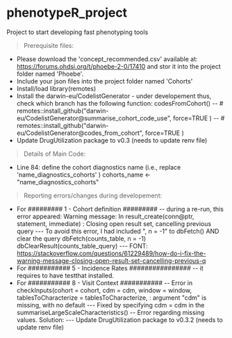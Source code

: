 # phenotypeR_project
Project to start developing fast phenotyping tools

> Prerequisite  files:
  - Please download the 'concept_recommended.csv' available at: https://forums.ohdsi.org/t/phoebe-2-0/17410 and stor it into the project folder named 'Phoebe'.
  - Include your json files into the project folder named 'Cohorts'
  - Install/load library(remotes)
  - Install the darwin-eu/CodelistGenerator - under developement thus, check which branch has the following function: codesFromCohort()
    -- # remotes::install_github("darwin-eu/CodelistGenerator@summarise_cohort_code_use", force=TRUE )
    -- # remotes::install_github("darwin-eu/CodelistGenerator@codes_from_cohort", force=TRUE )
  - Update DrugUtilization package to v0.3 (needs to update renv file)
> Details of Main Code:
  - Line 84: define the cohort diagnostics name (i.e., replace 'name_diagnostics_cohorts' ) 
    cohorts_name <- "name_diagnostics_cohorts"
  

> Reporting errors/changes during developement:
  - For ######### 1 - Cohort definition       ######### 
    -- during a re-run, this error appeared:
      Warning message: In result_create(conn@ptr, statement, immediate) : Closing open result set, cancelling previous query
    --- To avoid this error, I had included ", n = -1" to dbFetch() AND clear the query
      dbFetch(counts_table, n = -1)
      dbClearResult(counts_table_query)
    --- FONT: https://stackoverflow.com/questions/61229489/how-do-i-fix-the-warning-message-closing-open-result-set-cancelling-previous-q 
  - For ########### 5 - Incidence Rates ################ 
    -- it requires to have testthat installed. 
  - For ########### 8 - Visit Context  ###########
    -- Error in checkInputs(cohort = cohort, cdm = cdm, window = window, tablesToCharacterize = tablesToCharacterize,  : 
    argument "cdm" is missing, with no default
    --- Fixed by specifying cdm = cdm in the summariseLargeScaleCharacteristics()
    -- Error regarding missing values. Solution: 
    --- Update DrugUtilization package to v0.3.2 (needs to update renv file)

